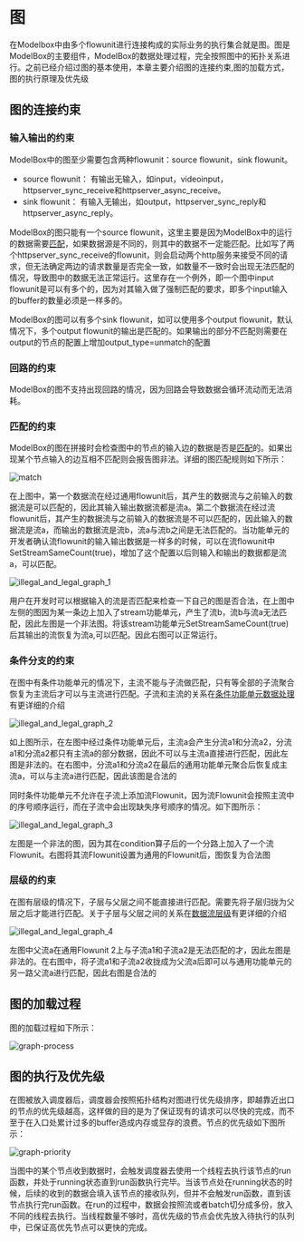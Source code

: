 # 图


在Modelbox中由多个flowunit进行连接构成的实际业务的执行集合就是图。图是ModelBox的主要组件，ModelBox的数据处理过程，完全按照图中的拓扑关系进行。之前已经介绍过图的基本使用，本章主要介绍图的连接约束,图的加载方式，图的执行原理及优先级


## 图的连接约束

### 输入输出的约束

ModelBox中的图至少需要包含两种flowunit：source flowunit，sink flowunit。
* source flowunit：
    有输出无输入，如input，videoinput，httpserver_sync_receive和httpserver_async_receive。
* sink flowunit：
    有输入无输出，如output，httpserver_sync_reply和httpserver_async_reply。


ModelBox的图只能有一个source flowunit，这里主要是因为ModelBox中的运行的数据需要[匹配](../framework-conception/stream.md#为什么需要匹配)，如果数据源是不同的，则其中的数据不一定能匹配。比如写了两个httpserver_sync_receive的flowunit，则会启动两个http服务来接受不同的请求，但无法确定两边的请求数量是否完全一致，如数量不一致时会出现无法匹配的情况，导致图中的数据无法正常运行。这里存在一个例外，即一个图中input flowunit是可以有多个的，因为对其输入做了强制匹配的要求，即多个input输入的buffer的数量必须是一样多的。

ModelBox的图可以有多个sink flowunit，如可以使用多个output flowunit，默认情况下，多个output flowunit的输出是匹配的。如果输出的部分不匹配则需要在output的节点的配置上增加output_type=unmatch的配置

### 回路的约束

ModelBox的图不支持出现回路的情况，因为回路会导致数据会循环流动而无法消耗。

### 匹配的约束

ModelBox的图在拼接时会检查图中的节点的输入边的数据是否是[匹配](../framework-conception/stream.md#为什么需要匹配)的。如果出现某个节点输入的边互相不匹配则会报告图非法。详细的图匹配规则如下所示：

![match](../assets/images/figure/framework-conception/flowunit_match.png)

在上图中，第一个数据流在经过通用flowunit后，其产生的数据流与之前输入的数据流是可以匹配的，因此其输入输出数据流都是流a。第二个数据流在经过流flowunit后，其产生的数据流与之前输入的数据流是不可以匹配的，因此输入的数据流是流a，而输出的数据流是流b，流a与流b之间是无法匹配的。当功能单元的开发者确认流flowunit的输入输出数据是一样多的时候，可以在流flowunit中SetStreamSameCount(true)，增加了这个配置以后则输入和输出的数据都是流a，可以匹配。

![illegal_and_legal_graph_1](../assets/images/figure/framework-conception/illegal_and_legal_graph_1.png)

用户在开发时可以根据输入的流是否匹配来检查一下自己的图是否合法，在上图中左侧的图因为某一条边上加入了stream功能单元，产生了流b，流b与流a无法匹配，因此左图是一个非法图。将该stream功能单元SetStreamSameCount(true)后其输出的流恢复为流a,可以匹配。因此右图可以正常运行。

### 条件分支的约束

在图中有条件功能单元的情况下，主流不能与子流做匹配，只有等全部的子流聚合恢复为主流后才可以与主流进行匹配。子流和主流的关系在[条件功能单元数据处理](../framework-conception/stream.md#条件功能单元数据处理)有更详细的介绍

![illegal_and_legal_graph_2](../assets/images/figure/framework-conception/illegal_and_legal_graph_2.png)

如上图所示，在左图中经过条件功能单元后，主流a会产生分流a1和分流a2，分流a1和分流a2都只有主流a的部分数据，因此不可以与主流a直接进行匹配，因此左图是非法的。在右图中，分流a1和分流a2在最后的通用功能单元聚合后恢复成主流a，可以与主流a进行匹配，因此该图是合法的

同时条件功能单元不允许在子流上添加流Flowunit，因为流Flowunit会按照主流中的序号顺序运行，而在子流中会出现缺失序号顺序的情况。如下图所示：

![illegal_and_legal_graph_3](../assets/images/figure/framework-conception/illegal_and_legal_graph_3.png)

左图是一个非法的图，因为其在condition算子后的一个分路上加入了一个流Flowunit。右图将其流Flowunit设置为通用的Flowunit后，图恢复为合法图

### 层级的约束

在图有层级的情况下，子层与父层之间不能直接进行匹配。需要先将子层归拢为父层之后才能进行匹配。关于子层与父层之间的关系在[数据流层级](../framework-conception/stream.md#数据流层级)有更详细的介绍

![illegal_and_legal_graph_4](../assets/images/figure/framework-conception/illegal_and_legal_graph_4.png)

左图中父流a在通用Flowunit 2上与子流a1和子流a2是无法匹配的才，因此左图是非法的。在右图中，将子流a1和子流a2收拢成为父流a后即可以与通用功能单元的另一路父流a进行匹配，因此右图是合法的

## 图的加载过程

图的加载过程如下所示：

![graph-process](../assets/images/figure/framework-conception/graph-process.png)

## 图的执行及优先级

在图被放入调度器后，调度器会按照拓扑结构对图进行优先级排序，即越靠近出口的节点的优先级越高，这样做的目的是为了保证现有的请求可以尽快的完成，而不至于在入口处累计过多的buffer造成内存或显存的浪费。节点的优先级如下图所示：

![graph-priority](../assets/images/figure/framework-conception/graph-priority.png)

当图中的某个节点收到数据时，会触发调度器去使用一个线程去执行该节点的run函数，并处于running状态直到run函数执行完毕。当该节点处在running状态的时候，后续的收到的数据会填入该节点的接收队列，但并不会触发run函数，直到该节点执行完run函数。在run的过程中，数据会按照流或者batch切分成多份，放入不同的线程去执行。当线程数量不够时，高优先级的节点会优先放入待执行的队列中，已保证高优先节点可以更快的完成。
